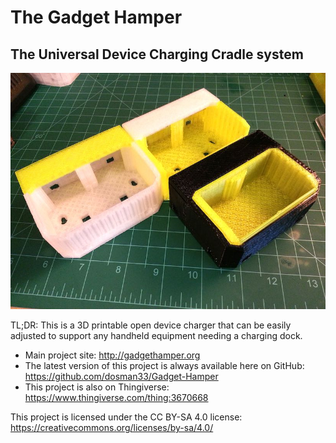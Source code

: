 # The Gadget Hamper

## The Universal Device Charging Cradle system

![HTML formatted Gadget-Hamper log](/gadget_hamper001.jpg)

TL;DR: This is a 3D printable open device charger that can be easily adjusted to support any handheld equipment needing a charging dock.

- Main project site: http://gadgethamper.org
- The latest version of this project is always available here on GitHub: https://github.com/dosman33/Gadget-Hamper
- This project is also on Thingiverse: https://www.thingiverse.com/thing:3670668


This project is licensed under the CC BY-SA 4.0 license: https://creativecommons.org/licenses/by-sa/4.0/
